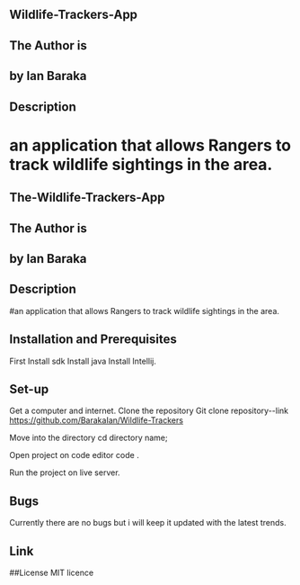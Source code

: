 
## Wildlife-Trackers-App
## The Author is
## by Ian Baraka
## Description
# an application that allows Rangers to track wildlife sightings in the area.

## The-Wildlife-Trackers-App
## The Author is
## by Ian Baraka
## Description
#an application that allows Rangers to track wildlife sightings in the area.

## Installation and Prerequisites
First Install sdk Install java Install Intellij.

## Set-up
Get a computer and internet.
 Clone the repository Git clone 
 repository--link https://github.com/BarakaIan/Wildlife-Trackers

Move into the directory cd directory name;

Open project on code editor code .

Run the project on live server.

## Bugs
Currently there are no bugs but i will keep it updated with the latest trends.

## Link

##License
MIT licence
